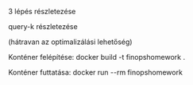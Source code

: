 3 lépés részletezése

query-k részletezése

(hátravan az optimalizálási lehetőség)

Konténer felépítése:
 docker build -t finopshomework .

Konténer futtatása:
 docker run --rm finopshomework